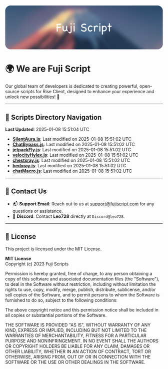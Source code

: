 ![Banner](.github/b.webp)

# 🌍 **We are Fuji Script**

Our global team of developers is dedicated to creating powerful, open-source scripts for Rise Client, designed to enhance your experience and unlock new possibilities! 🌟

---
<!-- SCRIPTS_NAVIGATION_START -->
## 📂 **Scripts Directory Navigation**

**Last Updated**: 2025-01-08 15:51:04 UTC

- **[SilentAura.js](scripts/SilentAura.js)**: Last modified on 2025-01-08 15:51:02 UTC
- **[ChatBypass.js](scripts/ChatBypass.js)**: Last modified on 2025-01-08 15:51:02 UTC
- **[jetpackFly.js](scripts/jetpackFly.js)**: Last modified on 2025-01-08 15:51:02 UTC
- **[velocityHylex.js](scripts/velocityHylex.js)**: Last modified on 2025-01-08 15:51:02 UTC
- **[chestxray.js](scripts/chestxray.js)**: Last modified on 2025-01-08 15:51:02 UTC
- **[bedxray.js](scripts/bedxray.js)**: Last modified on 2025-01-08 15:51:02 UTC
- **[chatMacro.js](scripts/chatMacro.js)**: Last modified on 2025-01-08 15:51:02 UTC

<!-- SCRIPTS_NAVIGATION_END -->

---

## 💬 **Contact Us**  
- 📬 **Support Email**: Reach out to us at [support@fujiscript.com](mailto:support@fujiscript.com) for any questions or assistance.  
- 💬 **Discord**: Contact **Leo728** directly at `Discord@leo728`.

---

## 📜 **License**

This project is licensed under the MIT License.  

**MIT License**  
Copyright (c) 2023 Fuji Scripts  

Permission is hereby granted, free of charge, to any person obtaining a copy of this software and associated documentation files (the "Software"), to deal in the Software without restriction, including without limitation the rights to use, copy, modify, merge, publish, distribute, sublicense, and/or sell copies of the Software, and to permit persons to whom the Software is furnished to do so, subject to the following conditions:  

The above copyright notice and this permission notice shall be included in all copies or substantial portions of the Software.  

THE SOFTWARE IS PROVIDED "AS IS", WITHOUT WARRANTY OF ANY KIND, EXPRESS OR IMPLIED, INCLUDING BUT NOT LIMITED TO THE WARRANTIES OF MERCHANTABILITY, FITNESS FOR A PARTICULAR PURPOSE AND NONINFRINGEMENT. IN NO EVENT SHALL THE AUTHORS OR COPYRIGHT HOLDERS BE LIABLE FOR ANY CLAIM, DAMAGES OR OTHER LIABILITY, WHETHER IN AN ACTION OF CONTRACT, TORT OR OTHERWISE, ARISING FROM, OUT OF OR IN CONNECTION WITH THE SOFTWARE OR THE USE OR OTHER DEALINGS IN THE SOFTWARE.  
